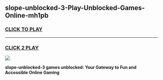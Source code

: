 
## slope-unblocked-3-Play-Unblocked-Games-Online-mh1pb
<h3>
<a href="https://premium76.site?title=slope-unblocked-3&ref=25A">CLICK TO PLAY</a></h3>
<hr>

<h3>
<a href="https://premium76.site?title=slope-unblocked-3&ref=25A">CLICK 2 PLAY</a>
  
</h3>

<a href="https://premium76.site?title=slope-unblocked-3&ref=25A"><img src="https://clearcache.store/games.png"></a>


**slope-unblocked-3 games unblocked: Your Gateway to Fun and Accessible Online Gaming**
